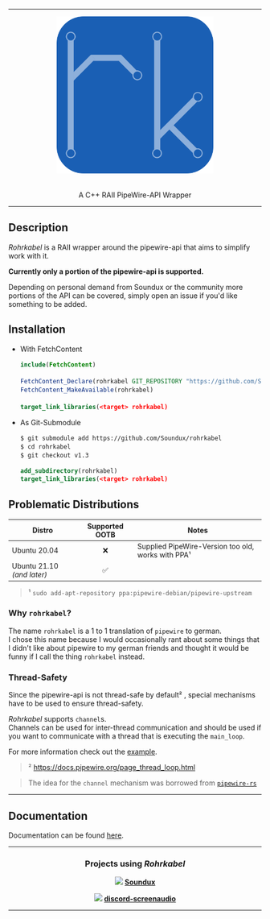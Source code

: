 <hr/>

<div align="center"> 
    <img src="assets/logo.svg" height=312>
</div>

<br/>

<p align="center">
    A C++ RAII PipeWire-API Wrapper
</p>

<hr/>

## Description

<div align="left">

_Rohrkabel_ is a RAII wrapper around the pipewire-api that aims to simplify work with it.

**Currently only a portion of the pipewire-api is supported.**  

Depending on personal demand from Soundux or the community more portions of the API can be covered, simply open an issue if you'd like something to be added.

</div>

## Installation

<div align="left">

- With FetchContent
  ```cmake
  include(FetchContent)

  FetchContent_Declare(rohrkabel GIT_REPOSITORY "https://github.com/Soundux/rohrkabel" GIT_TAG v1.3)
  FetchContent_MakeAvailable(rohrkabel)

  target_link_libraries(<target> rohrkabel)
  ```
- As Git-Submodule
  ```bash
  $ git submodule add https://github.com/Soundux/rohrkabel
  $ cd rohrkabel
  $ git checkout v1.3
  ```
  ```cmake
  add_subdirectory(rohrkabel)
  target_link_libraries(<target> rohrkabel)
  ```


</div>

## Problematic Distributions

<center>

| Distro                     | Supported OOTB | Notes                                              |
| -------------------------- | :------------: | -------------------------------------------------- |
| Ubuntu 20.04               |       ❌        | Supplied PipeWire-Version too old, works with PPA¹ |
| Ubuntu 21.10 _(and later)_ |       ✅        |                                                    |

<div align="left">

> ¹ `sudo add-apt-repository ppa:pipewire-debian/pipewire-upstream`

</div>

</center>

### Why `rohrkabel`?

<div align="left">

The name `rohrkabel` is a 1 to 1 translation of `pipewire` to german.  
I chose this name because I would occasionally rant about some things that I didn't like about pipewire to my german friends and thought it would be funny if I call the thing `rohrkabel` instead.

</div>

### Thread-Safety


<div align="left">

Since the pipewire-api is not thread-safe by default² , special mechanisms have to be used to ensure thread-safety.  

*Rohrkabel* supports `channel`s.  
Channels can be used for inter-thread communication and should be used if you want to communicate with a thread that is executing the `main_loop`.

For more information check out the [example](examples/channels/main.cpp).

> ² https://docs.pipewire.org/page_thread_loop.html  

> The idea for the `channel` mechanism was borrowed from [`pipewire-rs`](https://pipewire.pages.freedesktop.org/pipewire-rs/pipewire/channel/index.html#examples) 

</div>

<hr/>

## Documentation

Documentation can be found [here](https://curve.github.io/rohrkabel.docs/).

---

<div align="center">

### Projects using _Rohrkabel_
<img src="https://avatars.githubusercontent.com/u/74979035?s=200&v=4" width=15/> <b>[Soundux](https://github.com/Soundux)</b>

<img src="https://raw.githubusercontent.com/maltejur/discord-screenaudio/master/assets/de.shorsh.discord-screenaudio.png" width=15/> <b>[discord-screenaudio](https://github.com/maltejur/discord-screenaudio)</b>

</div>

---